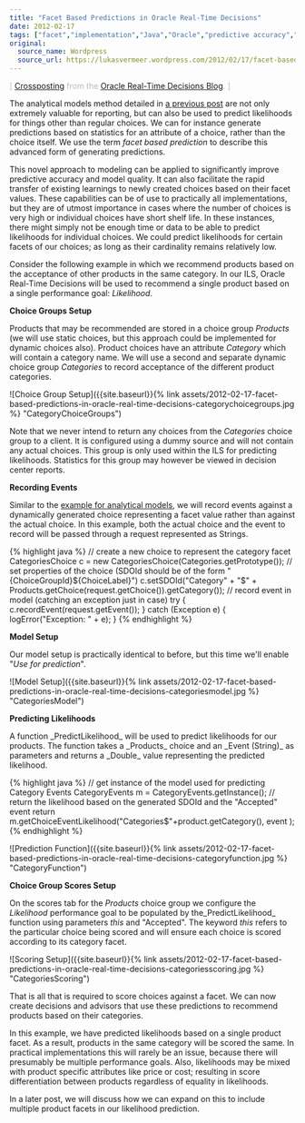 ```yaml
---
title: "Facet Based Predictions in Oracle Real-Time Decisions"
date: 2012-02-17
tags: ["facet","implementation","Java","Oracle","predictive accuracy","RTD","rtd"]
original:
  source_name: Wordpress
  source_url: https://lukasvermeer.wordpress.com/2012/02/17/facet-based-predictions-in-oracle-real-time-decisions/
---
```


<span style="color:#bbb;">[ [Crossposting](https://blogs.oracle.com/rtd/en/entry/facet_based_predictions) from the [Oracle Real-Time Decisions Blog](http://blogs.oracle.com/rtd/). ]</span>

The analytical models method detailed in [a previous post](http://lukasvermeer.wordpress.com/2012/01/24/analytical-models-in-oracle-real-time-decisions/) are not only extremely valuable for reporting, but can also be used to predict likelihoods for things other than regular choices. We can for instance generate predictions based on statistics for an attribute of a choice, rather than the choice itself. We use the term _facet based prediction_ to describe this advanced form of generating predictions.

This novel approach to modeling can be applied to significantly improve predictive accuracy and model quality. It can also facilitate the rapid transfer of existing learnings to newly created choices based on their facet values. These capabilities can be of use to practically all implementations, but they are of utmost importance in cases where the number of choices is very high or individual choices have short shelf life. In these instances, there might simply not be enough time or data to be able to predict likelihoods for individual choices. We could predict likelihoods for certain facets of our choices; as long as their cardinality remains relatively low.

Consider the following example in which we recommend products based on the acceptance of other products in the same category. In our ILS, Oracle Real-Time Decisions will be used to recommend a single product based on a single performance goal: _Likelihood_.

**Choice Groups Setup**

Products that may be recommended are stored in a choice group _Products_ (we will use static choices, but this approach could be implemented for dynamic choices also). Product choices have an attribute _Category_ which will contain a category name. We will use a second and separate dynamic choice group _Categories_ to record acceptance of the different product categories.

![Choice Group Setup]({{site.baseurl}}{% link assets/2012-02-17-facet-based-predictions-in-oracle-real-time-decisions-categorychoicegroups.jpg %} "CategoryChoiceGroups")

Note that we never intend to return any choices from the _Categories_ choice group to a client. It is configured using a dummy source and will not contain any actual choices. This group is only used within the ILS for predicting likelihoods. Statistics for this group may however be viewed in decision center reports.

**Recording Events**

Similar to the [example for analytical models](http://blogs.oracle.com/rtd/en/entry/analytical_models), we will record events against a dynamically generated choice representing a facet value rather than against the actual choice. In this example, both the actual choice and the event to record will be passed through a request represented as Strings.

{% highlight java %}
// create a new choice to represent the category facet
CategoriesChoice c = new CategoriesChoice(Categories.getPrototype());
// set properties of the choice (SDOId should be of the form "{ChoiceGroupId}${ChoiceLabel}")
c.setSDOId("Category" + "$" + Products.getChoice(request.getChoice()).getCategory());
// record event in model (catching an exception just in case)
try { c.recordEvent(request.getEvent()); } catch (Exception e) { logError("Exception: " + e); }
{% endhighlight %}

**Model Setup**

Our model setup is practically identical to before, but this time we'll enable "_Use for prediction_".

![Model Setup]({{site.baseurl}}{% link assets/2012-02-17-facet-based-predictions-in-oracle-real-time-decisions-categoriesmodel.jpg %} "CategoriesModel") 

**Predicting Likelihoods**
<div>A function _PredictLikelihood_ will be used to predict likelihoods for our products. The function takes a _Products_ choice and an _Event (String)_ as parameters and returns a _Double_ value representing the predicted likelihood.</div>

{% highlight java %}
// get instance of the model used for predicting Category Events
CategoryEvents m = CategoryEvents.getInstance();
// return the likelihood based on the generated SDOId and the "Accepted" event
return m.getChoiceEventLikelihood("Categories$"+product.getCategory(), event );
{% endhighlight %}

![Prediction Function]({{site.baseurl}}{% link assets/2012-02-17-facet-based-predictions-in-oracle-real-time-decisions-categoryfunction.jpg %} "CategoryFunction")

**Choice Group Scores Setup**

On the scores tab for the _Products_ choice group we configure the _Likelihood_ performance goal to be populated by the_PredictLikelihood_ function using parameters _this_ and "Accepted". The keyword _this_ refers to the particular choice being scored and will ensure each choice is scored according to its category facet.

![Scoring Setup]({{site.baseurl}}{% link assets/2012-02-17-facet-based-predictions-in-oracle-real-time-decisions-categoriesscoring.jpg %} "CategoriesScoring")

That is all that is required to score choices against a facet. We can now create decisions and advisors that use these predictions to recommend products based on their categories.

In this example, we have predicted likelihoods based on a single product facet. As a result, products in the same category will be scored the same. In practical implementations this will rarely be an issue, because there will presumably be multiple performance goals. Also, likelihoods may be mixed with product specific attributes like price or cost; resulting in score differentiation between products regardless of equality in likelihoods.

In a later post, we will discuss how we can expand on this to include multiple product facets in our likelihood prediction.
